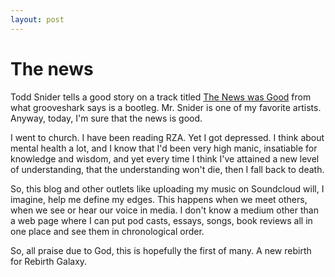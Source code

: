 ```yaml
---
layout: post
---
```


# The news

Todd Snider tells a good story on a track titled [The News was Good](http://grooveshark.com/s/The+News+Was+Good/3U7Qf4?src=5) from 
what grooveshark says is a bootleg. Mr. Snider is one of my favorite artists. Anyway, today, I'm sure that the news is good.

I went to church. I have been reading RZA. Yet I got depressed. I think about mental health a lot, and I know that I'd been 
very high manic, insatiable for knowledge and wisdom, and yet every time I think I've attained a new level of understanding,
that the understanding won't die, then I fall back to death.

So, this blog and other outlets like uploading my music on Soundcloud will, I imagine, help me define my edges. This happens when we meet
others, when we see or hear our voice in media. I don't know a medium other than a web page where I can put pod casts, essays, songs,
book reviews all in one place and see them in chronological order.

So, all praise due to God, this is hopefully the first of many. A new rebirth for Rebirth Galaxy. 